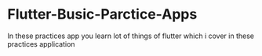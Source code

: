 # Flutter-Busic-Parctice-Apps
In these practices app you learn lot of things of flutter which i cover in these practices application
